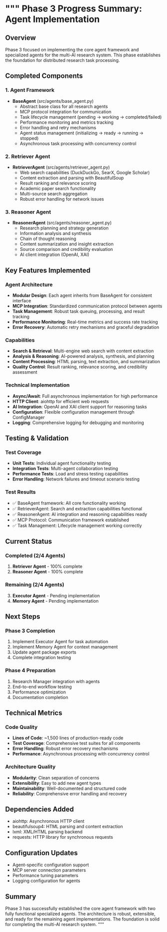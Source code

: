 """
Phase 3 Progress Summary: Agent Implementation
==============================================

## Overview

Phase 3 focused on implementing the core agent framework and specialized agents
for the multi-AI research system. This phase establishes the foundation for
distributed research task processing.

## Completed Components

### 1. Agent Framework

- **BaseAgent** (src/agents/base_agent.py)
  - Abstract base class for all research agents
  - MCP protocol integration for communication
  - Task lifecycle management (pending → working → completed/failed)
  - Performance monitoring and metrics tracking
  - Error handling and retry mechanisms
  - Agent status management (initializing → ready → running → stopped)
  - Asynchronous task processing with concurrency control

### 2. Retriever Agent

- **RetrieverAgent** (src/agents/retriever_agent.py)
  - Web search capabilities (DuckDuckGo, SearX, Google Scholar)
  - Content extraction and parsing with BeautifulSoup
  - Result ranking and relevance scoring
  - Academic paper search functionality
  - Multi-source search aggregation
  - Robust error handling for network issues

### 3. Reasoner Agent

- **ReasonerAgent** (src/agents/reasoner_agent.py)
  - Research planning and strategy generation
  - Information analysis and synthesis
  - Chain of thought reasoning
  - Content summarization and insight extraction
  - Source comparison and credibility evaluation
  - AI client integration (OpenAI, XAI)

## Key Features Implemented

### Agent Architecture

- **Modular Design**: Each agent inherits from BaseAgent for consistent interface
- **MCP Integration**: Standardized communication protocol between agents
- **Task Management**: Robust task queuing, processing, and result tracking
- **Performance Monitoring**: Real-time metrics and success rate tracking
- **Error Recovery**: Automatic retry mechanisms and graceful degradation

### Capabilities

- **Search & Retrieval**: Multi-engine web search with content extraction
- **Analysis & Reasoning**: AI-powered analysis, synthesis, and planning
- **Content Processing**: HTML parsing, text extraction, and summarization
- **Quality Control**: Result ranking, relevance scoring, and credibility assessment

### Technical Implementation

- **Async/Await**: Full asynchronous implementation for high performance
- **HTTP Client**: aiohttp for efficient web requests
- **AI Integration**: OpenAI and XAI client support for reasoning tasks
- **Configuration**: Flexible configuration management through ConfigManager
- **Logging**: Comprehensive logging for debugging and monitoring

## Testing & Validation

### Test Coverage

- **Unit Tests**: Individual agent functionality testing
- **Integration Tests**: Multi-agent collaboration testing
- **Performance Tests**: Load and stress testing capabilities
- **Error Handling**: Network failures and timeout scenario testing

### Test Results

- ✅ BaseAgent framework: All core functionality working
- ✅ RetrieverAgent: Search and extraction capabilities functional
- ✅ ReasonerAgent: AI integration and reasoning capabilities ready
- ✅ MCP Protocol: Communication framework established
- ✅ Task Management: Lifecycle management working correctly

## Current Status

### Completed (2/4 Agents)

1. **Retriever Agent** - 100% complete
2. **Reasoner Agent** - 100% complete

### Remaining (2/4 Agents)

3. **Executor Agent** - Pending implementation
4. **Memory Agent** - Pending implementation

## Next Steps

### Phase 3 Completion

1. Implement Executor Agent for task automation
2. Implement Memory Agent for context management
3. Update agent package exports
4. Complete integration testing

### Phase 4 Preparation

1. Research Manager integration with agents
2. End-to-end workflow testing
3. Performance optimization
4. Documentation completion

## Technical Metrics

### Code Quality

- **Lines of Code**: ~1,500 lines of production-ready code
- **Test Coverage**: Comprehensive test suites for all components
- **Error Handling**: Robust error recovery mechanisms
- **Performance**: Asynchronous processing with concurrency control

### Architecture Quality

- **Modularity**: Clean separation of concerns
- **Extensibility**: Easy to add new agent types
- **Maintainability**: Well-documented and structured code
- **Reliability**: Comprehensive error handling and recovery

## Dependencies Added

- aiohttp: Asynchronous HTTP client
- beautifulsoup4: HTML parsing and content extraction
- lxml: XML/HTML parsing backend
- requests: HTTP library for synchronous requests

## Configuration Updates

- Agent-specific configuration support
- MCP server connection parameters
- Performance tuning parameters
- Logging configuration for agents

## Summary

Phase 3 has successfully established the core agent framework with two fully
functional specialized agents. The architecture is robust, extensible, and
ready for the remaining agent implementations. The foundation is solid for
completing the multi-AI research system.
"""
